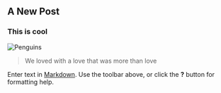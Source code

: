 ## A New Post
### **This is cool**
![Penguins](//Penguins.jpg)
> We loved with a love that was more than love



Enter text in [Markdown](http://daringfireball.net/projects/markdown/). Use the toolbar above, or click the **?** button for formatting help.
